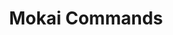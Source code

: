 ---
created: '2025-09-16T15:05:15.643470'
modified: '2025-09-18T06:32:12.374859'
ship_factor: 5
subtype: shortcuts
tags: []
title: Mokai Commands
type: general
version: 1
---